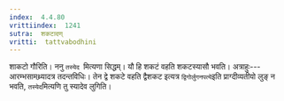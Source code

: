 ```yaml
---
index:  4.4.80
vrittiindex:  1241
sutra:  शकटादण्
vritti:  tattvabodhini 
---
```


शाकटो गौरिति। ननु `तस्येद `मित्यणा सिद्धम्। यौ हि शकटं वहति शकटस्यासौ भवति। अत्राहुः---आरम्भसामथ्र्यादत्र तदन्तविधिः। तेन द्वे शकटे वहति द्वैशकट इत्यत्र `द्विगोर्लुगनपत्ये`इति प्राग्दीव्यतीयो लुङ् न भवति, `तस्येद`मित्यणि तु स्यादेव लुगिति।

